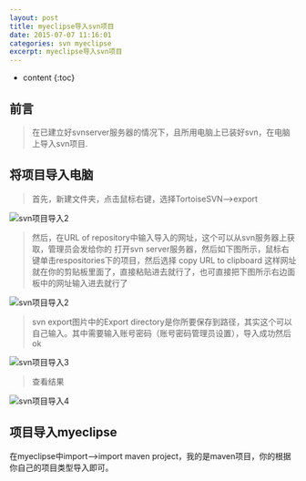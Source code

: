 ```yaml
---
layout: post
title: myeclipse导入svn项目
date: 2015-07-07 11:16:01
categories: svn myeclipse
excerpt: myeclipse导入svn项目
---
```


* content
{:toc}
 
## 前言

> 在已建立好svnserver服务器的情况下，且所用电脑上已装好svn，在电脑上导入svn项目.

## 将项目导入电脑

> 首先，新建文件夹，点击鼠标右键，选择TortoiseSVN–>export

![svn项目导入2]({{"/css/pics/svn-import-1.png"}})

> 然后，在URL of repository中输入导入的网址，这个可以从svn服务器上获取，管理员会发给你的
> 打开svn server服务器，然后如下图所示，鼠标右键单击respositories下的项目，然后选择 copy URL to clipboard 这样网址就在你的剪贴板里面了，直接粘贴进去就行了，也可直接把下图所示右边面板中的网址输入进去就行了

![svn项目导入2]({{"/css/pics/svn-import-2.png"}})

> svn export图片中的Export directory是你所要保存到路径，其实这个可以自己输入。其中需要输入账号密码（账号密码管理员设置），导入成功然后ok

![svn项目导入3]({{"/css/pics/svn-import-3.png"}})

> 查看结果

![svn项目导入4]({{"/css/pics/svn-import-4.png"}})
 
 
## 项目导入myeclipse

在myeclipse中import-->import maven project，我的是maven项目，你的根据你自己的项目类型导入即可。

